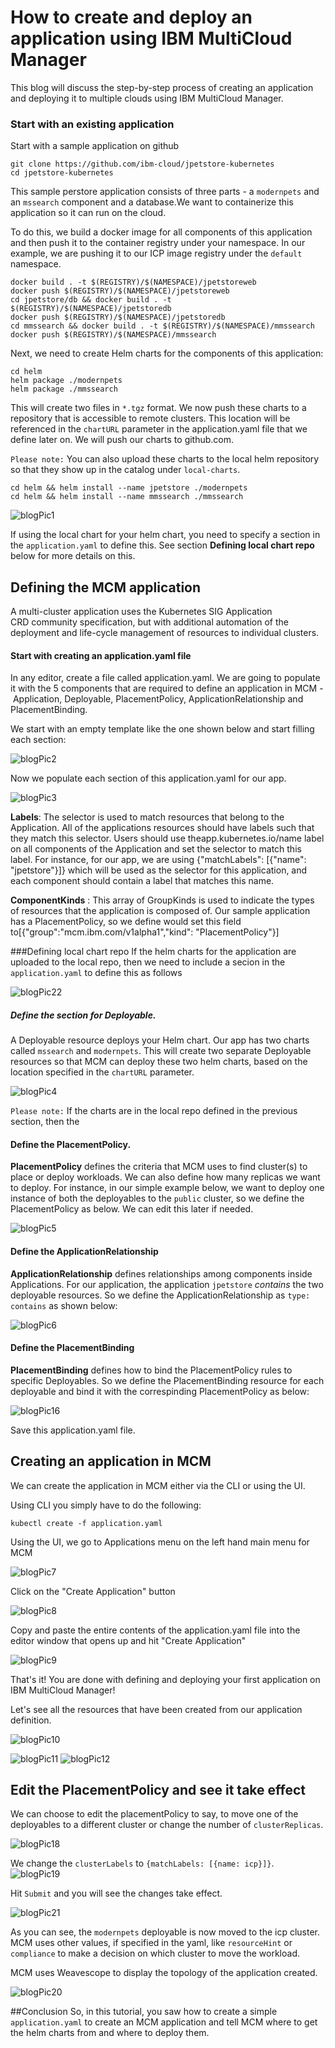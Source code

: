 # How to create and deploy an application using IBM MultiCloud Manager


This blog will discuss the step-by-step process of creating an application and deploying it to multiple clouds using IBM MultiCloud Manager.


### Start with an existing application
Start with a sample application on github

    git clone https://github.com/ibm-cloud/jpetstore-kubernetes
    cd jpetstore-kubernetes

This sample perstore application consists of three parts - a `modernpets` and an `mssearch` component and a database.We want to containerize this application so it can run on the cloud. 

To do this, we build a docker image for all components of this application and then push it to the container registry under your namespace. In our example, we are pushing it to our ICP image registry under the `default` namespace.

    docker build . -t $(REGISTRY)/$(NAMESPACE)/jpetstoreweb
    docker push $(REGISTRY)/$(NAMESPACE)/jpetstoreweb
	cd jpetstore/db && docker build . -t $(REGISTRY)/$(NAMESPACE)/jpetstoredb
	docker push $(REGISTRY)/$(NAMESPACE)/jpetstoredb
    cd mmssearch && docker build . -t $(REGISTRY)/$(NAMESPACE)/mmssearch
	docker push $(REGISTRY)/$(NAMESPACE)/mmssearch


 Next, we need to create Helm charts for the components of this application:
    
    cd helm
    helm package ./modernpets
    helm package ./mmssearch

This will create two files in `*.tgz` format. We now push these charts to a repository that is accessible to remote clusters. This location will be referenced in the `chartURL` parameter in the application.yaml file that we define later on. We will push our charts to github.com.

`Please note:` You can also upload these charts to the local helm repository so that they show up in the catalog under `local-charts`.

    cd helm && helm install --name jpetstore ./modernpets
	cd helm && helm install --name mmssearch ./mmssearch

 ![blogPic1](./pics/blogPic1.png)

 If using the local chart for your helm chart, you need to specify a section in the `application.yaml` to define this. See section **Defining local chart repo** below for more details on this.



## Defining the MCM application

A multi-cluster application uses the Kubernetes SIG Application CRD community specification, but with additional automation of the deployment and life-cycle management of resources to individual clusters.


#### Start with creating an application.yaml file
In any editor, create a file called application.yaml. We are going to populate it with the 5 components that are required to define an application in MCM - Application, Deployable, PlacementPolicy, ApplicationRelationship and PlacementBinding. 

We start with an empty template like the one shown below and start filling each section:

![blogPic2](./pics/blogPic2.png)


Now we populate each section of this application.yaml for our app.

![blogPic3](./pics/blogPic3.png)

**Labels**: The selector is used to match resources that belong to the Application. All of the applications resources should have labels such that they match this selector. Users should use theapp.kubernetes.io/name label on all components of the Application and set the selector to match this label. For instance, for our app, we are using {"matchLabels": [{"name": "jpetstore"}]} which will be used as the selector for this application, and each component should contain a label that matches this name.

**ComponentKinds** : This array of GroupKinds is used to indicate the types of resources that the application is composed of. Our sample application  has a PlacementPolicy, so we define would set this field to[{"group":"mcm.ibm.com/v1alpha1","kind": "PlacementPolicy"}]



###Defining local chart repo
If the helm charts for the application are uploaded to the local repo, then we need to include a secion in the `application.yaml` to define this as follows

![blogPic22](./pics/blogPic22.png)


##### Define the section for Deployable. 
A Deployable resource deploys your Helm chart. Our app has two charts called `mssearch` and `modernpets`. This will create two separate Deployable resources so that MCM can deploy these two helm charts, based on the location specified in the `chartURL` parameter.

![blogPic4](./pics/blogPic4.png)

`Please note:` If the charts are in the local repo defined in the previous section, then the 




#### Define the PlacementPolicy. 
**PlacementPolicy** defines the criteria that MCM uses to find cluster(s) to place or deploy workloads. We can also define how many replicas we want to deploy. For instance, in our simple example below, we want to deploy one instance of both the deployables to the `public` cluster, so we define the PlacementPolicy as below. We can edit this later if needed.


![blogPic5](./pics/blogPic5.png)



#### Define the ApplicationRelationship 
**ApplicationRelationship** defines relationships among components inside Applications. For our application, the application `jpetstore` *contains* the two deployable resources. So we define the ApplicationRelationship as `type: contains` as shown below:

![blogPic6](./pics/blogPic6.png)


#### Define the PlacementBinding
**PlacementBinding** defines how to bind the PlacementPolicy rules to specific Deployables. So we define the PlacementBinding resource for each deployable and bind it with the correspinding PlacementPolicy as below:

![blogPic16](./pics/blogPic16.png)


Save this application.yaml file. 


## Creating an application in MCM
We can create the application in MCM either via the CLI or using the UI. 

Using CLI you simply have to do the following:


    kubectl create -f application.yaml


Using the UI, we go to Applications menu on the left hand main menu for MCM

![blogPic7](./pics/blogPic7.png)


Click on the "Create Application" button

![blogPic8](./pics/blogPic8.png)


Copy and paste the entire contents of the application.yaml file into the editor window that opens up and hit "Create Application"

![blogPic9](./pics/blogPic9.png)
 

That's it! You are done with defining and deploying your first application on IBM MultiCloud Manager!




Let's see all the resources that have been created from our application definition.

![blogPic10](./pics/blogPic10.png)

![blogPic11](./pics/blogPic11.png)
![blogPic12](./pics/blogPic12.png)




## Edit the PlacementPolicy and see it take effect

We can choose to edit the placementPolicy to say, to move one of the deployables to a different cluster or change the number of `clusterReplicas`. 


![blogPic18](./pics/blogPic18.png)

We change the `clusterLabels` to `{matchLabels: [{name: icp}]}`. 
![blogPic19](./pics/blogPic19.png)


Hit `Submit` and you will see the changes take effect.

![blogPic21](./pics/blogPic21.png)

As you can see, the `modernpets` deployable is now moved to the icp cluster. MCM uses other values, if specified in the yaml, like `resourceHint` or `compliance` to make a decision on which cluster to move the workload.

MCM uses Weavescope to display the topology of the application created. 

![blogPic20](./pics/blogPic20.png)


##Conclusion
So, in this tutorial, you saw how to create a simple `application.yaml` to create an MCM application and tell MCM where to get the helm charts from and where to deploy them. 


















